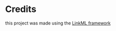 # Credits

this project was made using the [LinkML
framework](https://github.com/biolink/biolinkml)
